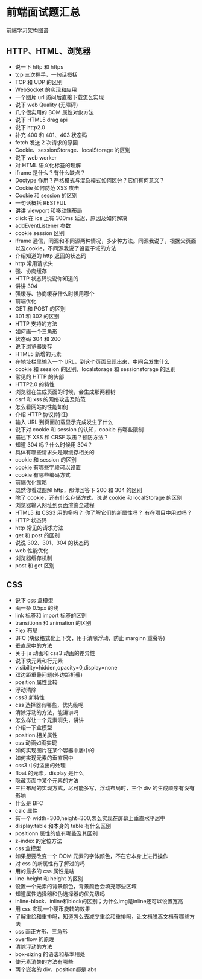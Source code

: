 # 前端面试题汇总

[前端学习架构图谱](/imgs/111557754239_.pic_hd.jpg)

## HTTP、HTML、浏览器
- 说一下 http 和 https
- tcp 三次握手，一句话概括
- TCP 和 UDP 的区别
- WebSocket 的实现和应用
- 一个图片 url 访问后直接下载怎么实现
- 说下 web Quality (无障碍)
- 几个很实用的 BOM 属性对象方法
- 说下 HTML5 drag api
- 说下 http2.0
- 补充 400 和 401、403 状态码
- fetch 发送 2 次请求的原因
- Cookie、sessionStorage、localStorage 的区别
- 说下 web worker
- 对 HTML 语义化标签的理解
- iframe 是什么？有什么缺点？
- Doctype 作用？严格模式与混杂模式如何区分？它们有何意义？
- Cookie 如何防范 XSS 攻击
- Cookie 和 session 的区别
- 一句话概括 RESTFUL
- 讲讲 viewport 和移动端布局
- click 在 ios 上有 300ms 延迟，原因及如何解决
- addEventListener 参数
- cookie session 区别
- iframe 通信，同源和不同源两种情况，多少种方法。同源我说了，根据父页面以及cookie，不同源我说了设置子域的方法
- 介绍知道的 http 返回的状态码
- http 常用请求头
- 强、协商缓存
- HTTP 状态码说说你知道的
- 讲讲 304
- 强缓存、协商缓存什么时候用哪个
- 前端优化
- GET 和 POST 的区别
- 301 和 302 的区别
- HTTP 支持的方法
- 如何画一个三角形
- 状态码 304 和 200
- 说下浏览器缓存
- HTML5 新增的元素
- 在地址栏里输入一个 URL，到这个页面呈现出来，中间会发生什么
- cookie 和 session 的区别，localstorage 和 sessionstorage 的区别
- 常见的 HTTP 的头部
- HTTP2.0 的特性
- 浏览器在生成页面的时候，会生成那两颗树
- csrf 和 xss 的网络攻击及防范
- 怎么看网站的性能如何
- 介绍 HTTP 协议(特征)
- 输入 URL 到页面加载显示完成发生了什么
- 说下对 cookie 和 session 的认知，cookie 有哪些限制
- 描述下 XSS 和 CRSF 攻击？预防方法？
- 知道 304 吗？什么时候用 304？
- 具体有哪些请求头是跟缓存相关的
- cookie 和 session 的区别
- cookie 有哪些字段可以设置
- cookie 有哪些编码方式
- 前端优化策略
- 既然你看过图解 http，那你回答下 200 和 304 的区别
- 除了 cookie，还有什么存储方式，说说 cookie 和 localStorage 的区别
- 浏览器输入网址到页面渲染全过程
- HTML5 和 CSS3 用的多吗？ 你了解它们的新属性吗？ 有在项目中用过吗？
- HTTP 状态码
- http 常见的请求方法
- get 和 post 的区别
- 说说 302、301、304 的状态码
- web 性能优化
- 浏览器缓存机制
- post 和 get 区别

## CSS
- 说下 css 盒模型
- 画一条 0.5px 的线
- link 标签和 import 标签的区别
- transitionn 和 animation 的区别
- Flex 布局
- BFC (块级格式化上下文，用于清除浮动，防止 marginn 重叠等)
- 垂直居中的方法
- 关于 js 动画和 css3 动画的差异性
- 说下块元素和行元素
- visibility=hidden,opacity=0,display=none
- 双边距重叠问题(外边距折叠)
- position 属性比较
- 浮动清除
- css3 新特性
- css 选择器有哪些，优先级呢
- 清除浮动的方法，能讲讲吗
- 怎么样让一个元素消失，讲讲
- 介绍一下盒模型
- position 相关属性
- css 动画如画实现
- 如何实现图片在某个容器中居中的
- 如何实现元素的垂直居中
- css3 中对溢出的处理
- float 的元素，display 是什么
- 隐藏页面中某个元素的方法
- 三栏布局的实现方式，尽可能多写，浮动布局时，三个 div 的生成顺序有没有影响
- 什么是 BFC
- calc 属性
- 有一个 width=300,height=300,怎么实现在屏幕上垂直水平居中
- display:table 和本身的 table 有什么区别
- positionn 属性的值有哪些及其区别
- z-index 的定位方法
- css 盒模型
- 如果想要改变一个 DOM 元素的字体颜色，不在它本身上进行操作
- 对 css 的新属性有了解过的吗
- 用的最多的 css 属性是啥
- line-height 和 height 的区别
- 设置一个元素的背景颜色，背景颜色会填充哪些区域
- 知道属性选择器和伪选择器的优先级吗
- inline-block、inline和block的区别；为什么img是inline还可以设置宽高
- 用 css 实现一个硬币旋转的效果
- 了解重绘和重排吗，知道怎么去减少重绘和重排吗，让文档脱离文档有哪些方法
- css 画正方形、三角形
- overflow 的原理
- 清除浮动的方法
- box-sizing 的语法和基本用处
- 使元素消失的方法有哪些
- 两个嵌套的 div，position都是 abs